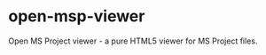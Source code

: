 open-msp-viewer
===============

Open MS Project viewer - a pure HTML5 viewer for MS Project files.

